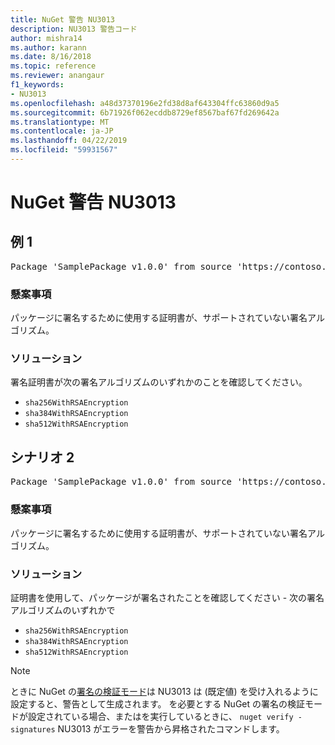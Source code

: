 ```yaml
---
title: NuGet 警告 NU3013
description: NU3013 警告コード
author: mishra14
ms.author: karann
ms.date: 8/16/2018
ms.topic: reference
ms.reviewer: anangaur
f1_keywords:
- NU3013
ms.openlocfilehash: a48d37370196e2fd38d8af643304ffc63860d9a5
ms.sourcegitcommit: 6b71926f062ecddb8729ef8567baf67fd269642a
ms.translationtype: MT
ms.contentlocale: ja-JP
ms.lasthandoff: 04/22/2019
ms.locfileid: "59931567"
---
```

# <a name="nuget-warning-nu3013"></a>NuGet 警告 NU3013

## <a name="scenario-1"></a>例 1

<pre>Package 'SamplePackage v1.0.0' from source 'https://contoso.com/index.json': The signing certificate has an unsupported signature algorithm.</pre>

### <a name="issue"></a>懸案事項

パッケージに署名するために使用する証明書が、サポートされていない署名アルゴリズム。


### <a name="solution"></a>ソリューション

署名証明書が次の署名アルゴリズムのいずれかのことを確認してください。 
* `sha256WithRSAEncryption`
* `sha384WithRSAEncryption`
* `sha512WithRSAEncryption`



## <a name="scenario-2"></a>シナリオ 2

<pre>Package 'SamplePackage v1.0.0' from source 'https://contoso.com/index.json': The primary signature's certificate has an unsupported signature algorithm.</pre>

### <a name="issue"></a>懸案事項

パッケージに署名するために使用する証明書が、サポートされていない署名アルゴリズム。


### <a name="solution"></a>ソリューション

証明書を使用して、パッケージが署名されたことを確認してください - 次の署名アルゴリズムのいずれかで 
* `sha256WithRSAEncryption`
* `sha384WithRSAEncryption`
* `sha512WithRSAEncryption`


> [!Note]
> ときに NuGet の[署名の検証モード](https://docs.microsoft.com/en-us/nuget/consume-packages/installing-signed-packages#configure-package-signature-requirements)は NU3013 は (既定値) を受け入れるように設定すると、警告として生成されます。 を必要とする NuGet の署名の検証モードが設定されている場合、またはを実行しているときに、 `nuget verify -signatures` NU3013 がエラーを警告から昇格されたコマンドします。 

